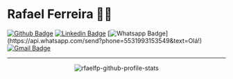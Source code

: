 # Rafael Ferreira :man_technologist:

[![Github Badge](https://img.shields.io/badge/-Github-000?style=flat-square&logo=Github&logoColor=white&link=https://github.com/lucasgdb)](https://github.com/rfaelfp)
[![Linkedin Badge](https://img.shields.io/badge/-LinkedIn-blue?style=flat-square&logo=Linkedin&logoColor=white&link=edin.com/in/rafael-ferreira-pedrosa-021b16ba/)](edin.com/in/rafael-ferreira-pedrosa-021b16ba/)
[![Whatsapp Badge](https://img.shields.io/badge/-Whatsapp-4CA143?style=flat-square&labelColor=4CA143&logo=whatsapp&logoColor=white&link=https://api.whatsapp.com/send?phone=5531993153549&text=Olá!)](https://api.whatsapp.com/send?phone=5531993153549&text=Olá!)
[![Gmail Badge](https://img.shields.io/badge/-Gmail-c14438?style=flat-square&logo=Gmail&logoColor=white&link=mailto:rafaelfepedrosa@gmail.com)](mailto:rafaelfepedrosa@gmail.com)

---
<!--
- :blue_heart: Techs: Java/Kotlin, Swift, React.js, React Native, Node.js, TypeScript e mais!
- :books: Tecnologia é um meio.
- :coffee: Apaixonado por café

---
-->

<!-- SOCIAL MEDIAS -->
<p align="center">
<img src="https://github-readme-stats.vercel.app/api?username=rfaelfp&show_icons=true&theme=tokyonight" alt="rfaelfp-github-profile-stats"/>
</p>
